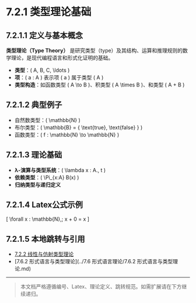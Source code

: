 # 7.2.1 类型理论基础

## 7.2.1.1 定义与基本概念

**类型理论（Type Theory）** 是研究类型（type）及其结构、运算和推理规则的数学理论，是现代编程语言和形式化证明的基础。

- **类型**：\( A, B, C, \ldots \)
- **项**：\( a : A \) 表示项 \( a \) 属于类型 \( A \)
- **类型构造**：如函数类型 \( A \to B \)、积类型 \( A \times B \)、和类型 \( A + B \)

## 7.2.1.2 典型例子

- 自然数类型：\( \mathbb{N} \)
- 布尔类型：\( \mathbb{B} = \{ \text{true}, \text{false} \} \)
- 函数类型：\( f : \mathbb{N} \to \mathbb{N} \)

## 7.2.1.3 理论基础

- **λ-演算与类型系统**：\( \lambda x : A.\, t \)
- **依赖类型**：\( \Pi_{x:A} B(x) \)
- **归纳类型与递归定义**

## 7.2.1.4 Latex公式示例

\[
\forall x : \mathbb{N},\; x + 0 = x
\]

## 7.2.1.5 本地跳转与引用

- [7.2.2 线性与仿射类型理论](../7.2.2%20线性与仿射类型理论.md)
- [7.6.2 形式语言与类型理论](../7.6 形式语言理论/7.6.2 形式语言与类型理论.md)

---

> 本文档严格遵循编号、Latex、理论定义、跳转规范。如需扩展请在下方继续递归。 